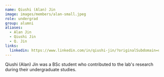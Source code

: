 ```yaml
---
name: Qiushi (Alan) Jin
image: images/members/alan-small.jpeg
role: undergrad
group: alumni
aliases:
  - Alan Jin
  - Qiushi Jin
  - Q. Jin
links:
  linkedin: https://www.linkedin.com/in/qiushi-jin/?originalSubdomain=uk
---
```


Qiushi (Alan) Jin was a BSc student who contributed to the lab's research during their undergraduate studies.
